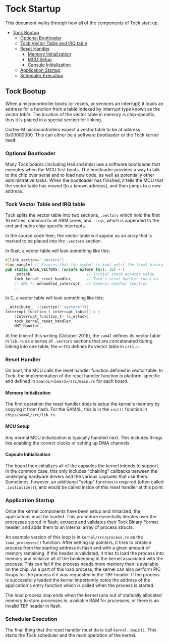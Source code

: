 Tock Startup
============

This document walks through how all of the components of Tock start up.

<!-- npm i -g markdown-toc; markdown-toc -i Memory_Layout.md -->

<!-- toc -->

- [Tock Bootup](#tock-bootup)
  * [Optional Bootloader](#optional-bootloader)
  * [Tock Vector Table and IRQ table](#tock-vector-table-and-irq-table)
  * [Reset Handler](#reset-handler)
    + [Memory Initialization](#memory-initialization)
    + [MCU Setup](#mcu-setup)
    + [Capsule Initialization](#capsule-initialization)
  * [Application Startup](#application-startup)
  * [Scheduler Execution](#scheduler-execution)

<!-- tocstop -->

## Tock Bootup

When a microcontroller boots (or resets, or services an interrupt) it loads an
address for a function from a table indexed by interrupt type known as the
_vector table_. The location of the vector table in memory is chip-specific,
thus it is placed in a special section for linking.

Cortex-M microcontrollers expect a vector table to be at address 0x00000000.
This can either be a software bootloader or the Tock kernel itself.

### Optional Bootloader

Many Tock boards (including Hail and imix) use a software bootloader that
executes when the MCU first boots. The bootloader provides a way to talk to the
chip over serial and to load new code, as well as potentially other
administrative tasks. When the bootloader has finished, it tells the MCU that
the vector table has moved (to a known address), and then jumps to a new
address.

### Tock Vector Table and IRQ table

Tock splits the vector table into two sections, `.vectors` which hold the first
16 entries, common to all ARM cores, and `.irqs`, which is appended to the end
and holds chip-specific interrupts.

In the source code then, the vector table will appear as an array that is
marked to be placed into the `.vectors` section.

In Rust, a vector table will look something like this:
```rust
#[link_section=".vectors"]
#[no_mangle] // Ensures that the symbol is kept until the final binary
pub static BASE_VECTORS: [unsafe extern fn(); 16] = [
    _estack,                        // Initial stack pointer value
    tock_kernel_reset_handler,      // Tock's reset handler function
    /* NMI */ unhandled_interrupt,  // Generic handler function
    ...
```

In C, a vector table will look something like this:

```c
__attribute__ ((section(".vectors")))
interrupt_function_t interrupt_table[] = {
	(interrupt_function_t) (&_estack),
	tock_kernel_reset_handler,
	NMI_Handler,
```

At the time of this writing (October 2016), the `sam4l` defines its vector table
in `lib.rs` as a series of `.vectors` sections that are concatenated during
linking into one table; the `nrf51` defines its vector table in `crt1.c`.

### Reset Handler

On boot, the MCU calls the reset handler function defined in vector table. In
Tock, the implementation of the reset handler function is platform-specific and
defined in `boards/<board>/src/main.rs` for each board.

#### Memory Initialization

The first operation the reset handler does is setup the kernel's memory by
copying it from flash. For the SAM4L, this is in the `init()` function in
`chips/sam4l/src/lib.rs`.

#### MCU Setup

Any normal MCU initialization is typically handled next. This includes things
like enabling the correct clocks or setting up DMA channels.

#### Capsule Initialization

The board then initializes all of the capsules the kernel intends to support. In
the common case, this only includes "chaining" callbacks between the underlying
hardware drivers and the various capsules that use them. Sometimes, however, an
additional "setup" function is required (often called `.initialize()`), and
would be called inside of this reset handler at this point.

### Application Startup

Once the kernel components have been setup and initialized, the applications
must be loaded. This procedure essentially iterates over the processes stored in
flash, extracts and validates their Tock Binary Format header, and adds them to
an internal array of process structs.

An example version of this loop is in `kernel/src/process.rs` as the
`load_processes()` function. After setting up pointers, it tries to create a
process from the starting address in flash and with a given amount of memory
remaining. If the header is validated, it tries to load the process into memory
and initialize all of the bookeeping in the kernel associated with the process.
This can fail if the process needs more memory than is available on the chip. As
a part of this load process, the kernel can also perform PIC fixups for the
process if it was requested in the TBF header. If the process is successfully
loaded the kernel importantly notes the address of the application's entry
function which is called when the process is started.

The load process loop ends when the kernel runs out of statically allocated
memory to store processes in, available RAM for processes, or there is an
invalid TBF header in flash.

### Scheduler Execution

The final thing that the reset handler must do is call `kernel::main()`. This
starts the Tock scheduler and the main operation of the kernel.
